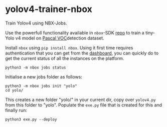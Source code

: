 # yolov4-trainer-nbox

Train Yolov4 using NBX-Jobs.

Use the powerfull functionality available in `nbox`-SDK [repo](https://github.com/NimbleBoxAI/nbox) to train a tiny-Yolo v4 model on [Pascal VOC](http://host.robots.ox.ac.uk/pascal/VOC/voc2012/index.html)detection dataset.

Install `nbox` using `pip install nbox`. Using it first time requires authentication that you can get from the [dashboard](www.nimblebox.ai), you can quickly do to get the current status of all the instances on the platform.
```
python3 -m nbox jobs status
```

Initialise a new jobs folder as follows:
```
python3 -m nbox jobs init "yolo"
cd yolo/
```

This creates a new folder "yolo/" in your current dir, copy over `yolov4.py` from this folder to "yolo". Populate the `exe.py` file that is created for this and finally run:
```
python3 exe.py --deploy
```
